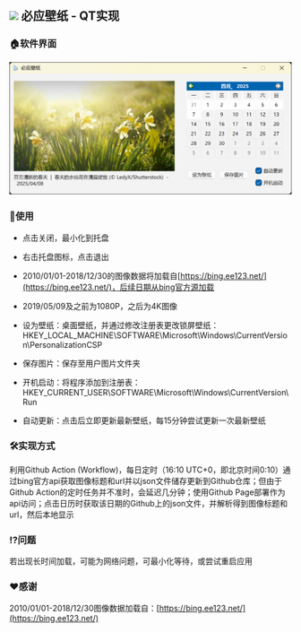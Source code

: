 ## <img src="mybingwallpaper.ico" width="32"> 必应壁纸 - QT实现

### 🏠软件界面

![example](img/example.png)

### 🔦使用

- 点击关闭，最小化到托盘

- 右击托盘图标，点击退出

- 2010/01/01-2018/12/30的图像数据将加载自[https://bing.ee123.net/](https://bing.ee123.net/)，后续日期从bing官方源加载

- 2019/05/09及之前为1080P，之后为4K图像

- 设为壁纸：桌面壁纸，并通过修改注册表更改锁屏壁纸：HKEY_LOCAL_MACHINE\SOFTWARE\Microsoft\Windows\CurrentVersion\PersonalizationCSP

- 保存图片：保存至用户图片文件夹

- 开机启动：将程序添加到注册表：HKEY_CURRENT_USER\SOFTWARE\Microsoft\Windows\CurrentVersion\Run

- 自动更新：点击后立即更新最新壁纸，每15分钟尝试更新一次最新壁纸

### 🛠️实现方式

利用Github Action (Workflow)，每日定时（16:10 UTC+0，即北京时间0:10）通过bing官方api获取图像标题和url并以json文件储存更新到Github仓库；但由于Github Action的定时任务并不准时，会延迟几分钟；使用Github Page部署作为api访问；点击日历时获取该日期的Github上的json文件，并解析得到图像标题和url，然后本地显示

### ⁉️问题

若出现长时间加载，可能为网络问题，可最小化等待，或尝试重启应用


### ❤️感谢

2010/01/01-2018/12/30图像数据加载自：[https://bing.ee123.net/](https://bing.ee123.net/)
